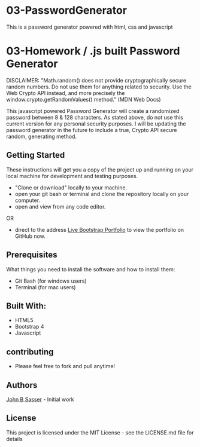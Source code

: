 # 03-PasswordGenerator

This is a password generator powered with html, css and javascript

# 03-Homework / .js built Password Generator

DISCLAIMER: "Math.random() does not provide cryptographically secure random numbers. Do not use them for anything related to security. Use the Web Crypto API instead, and more precisely the window.crypto.getRandomValues() method." (MDN Web Docs)

This javascript powered Password Generator will create a randomized password between 8 & 128 characters. As stated above, do not use this current version for any personal security purposes. I will be updating the password generator in the future to include a true, Crypto API secure random, generating method.

## Getting Started

These instructions will get you a copy of the project up and running on your local machine for development and testing purposes.

- "Clone or download" locally to your machine.
- open your git bash or terminal and clone the repository locally on your computer.
- open and view from any code editor.

OR

- direct to the address [Live Bootstrap Portfolio](https://johnsasser.github.io/03-PasswordGenerator/)
  to view the portfolio on GitHub now.

## Prerequisites

What things you need to install the software and how to install them:

- Git Bash (for windows users)
- Terminal (for mac users)

## Built With:

- HTML5
- Bootstrap 4
- Javascript

## contributing

- Please feel free to fork and pull anytime!

## Authors

[John B Sasser](https://github.com/JohnSasser) - Initial work

## License

This project is licensed under the MIT License - see the LICENSE.md file for details
